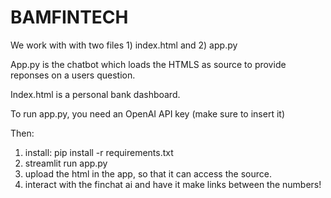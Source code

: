 # BAMFINTECH

We work with with two files 1) index.html and 2) app.py

App.py is the chatbot which loads the HTMLS as source to provide reponses on a users question.

Index.html is a personal bank dashboard.

To run app.py, you need an OpenAI API key (make sure to insert it)

Then:
1) install: pip install -r requirements.txt
2) streamlit run app.py
3) upload the html in the app, so that it can access the source.
4) interact with the finchat ai and have it make links between the numbers! 
